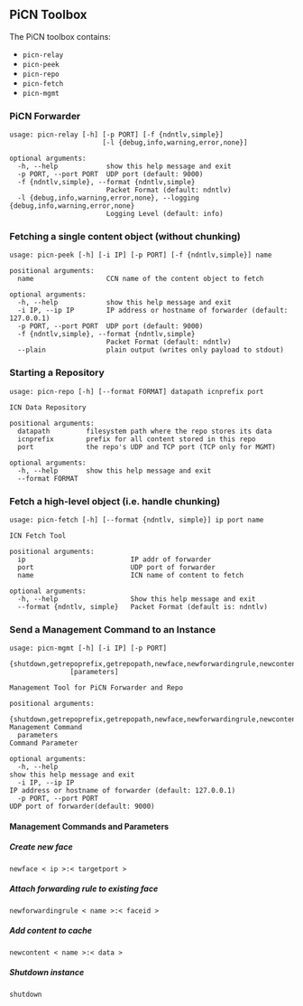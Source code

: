 ## PiCN Toolbox

The PiCN toolbox contains:
* `picn-relay`
* `picn-peek`
* `picn-repo`
* `picn-fetch`
* `picn-mgmt`

### PiCN Forwarder

```
usage: picn-relay [-h] [-p PORT] [-f {ndntlv,simple}]
                       [-l {debug,info,warning,error,none}]

optional arguments:
  -h, --help            show this help message and exit
  -p PORT, --port PORT  UDP port (default: 9000)
  -f {ndntlv,simple}, --format {ndntlv,simple}
                        Packet Format (default: ndntlv)
  -l {debug,info,warning,error,none}, --logging {debug,info,warning,error,none}
                        Logging Level (default: info)
```


### Fetching a single content object (without chunking)

```
usage: picn-peek [-h] [-i IP] [-p PORT] [-f {ndntlv,simple}] name

positional arguments:
  name                  CCN name of the content object to fetch

optional arguments:
  -h, --help            show this help message and exit
  -i IP, --ip IP        IP address or hostname of forwarder (default: 127.0.0.1)
  -p PORT, --port PORT  UDP port (default: 9000)
  -f {ndntlv,simple}, --format {ndntlv,simple}
                        Packet Format (default: ndntlv)
  --plain               plain output (writes only payload to stdout)
```


### Starting a Repository

```
usage: picn-repo [-h] [--format FORMAT] datapath icnprefix port

ICN Data Repository

positional arguments:
  datapath         filesystem path where the repo stores its data
  icnprefix        prefix for all content stored in this repo
  port             the repo's UDP and TCP port (TCP only for MGMT)

optional arguments:
  -h, --help       show this help message and exit
  --format FORMAT
```


### Fetch a high-level object (i.e. handle chunking)

```
usage: picn-fetch [-h] [--format {ndntlv, simple}] ip port name

ICN Fetch Tool

positional arguments:
  ip                          IP addr of forwarder
  port                        UDP port of forwarder
  name                        ICN name of content to fetch

optional arguments:
  -h, --help                  Show this help message and exit
  --format {ndntlv, simple}   Packet Format (default is: ndntlv)
```


### Send a Management Command to an Instance

```
usage: picn-mgmt [-h] [-i IP] [-p PORT]
               {shutdown,getrepoprefix,getrepopath,newface,newforwardingrule,newcontent}
               [parameters]

Management Tool for PiCN Forwarder and Repo

positional arguments:
  {shutdown,getrepoprefix,getrepopath,newface,newforwardingrule,newcontent}   Management Command
  parameters                                                                  Command Parameter

optional arguments:
  -h, --help                                                                  show this help message and exit
  -i IP, --ip IP                                                              IP address or hostname of forwarder (default: 127.0.0.1)
  -p PORT, --port PORT                                                        UDP port of forwarder(default: 9000)

```

#### Management Commands and Parameters

##### Create new face
`newface < ip >:< targetport >`

##### Attach forwarding rule to existing face
`newforwardingrule < name >:< faceid >`

##### Add content to cache
`newcontent < name >:< data >`

##### Shutdown instance
`shutdown`


